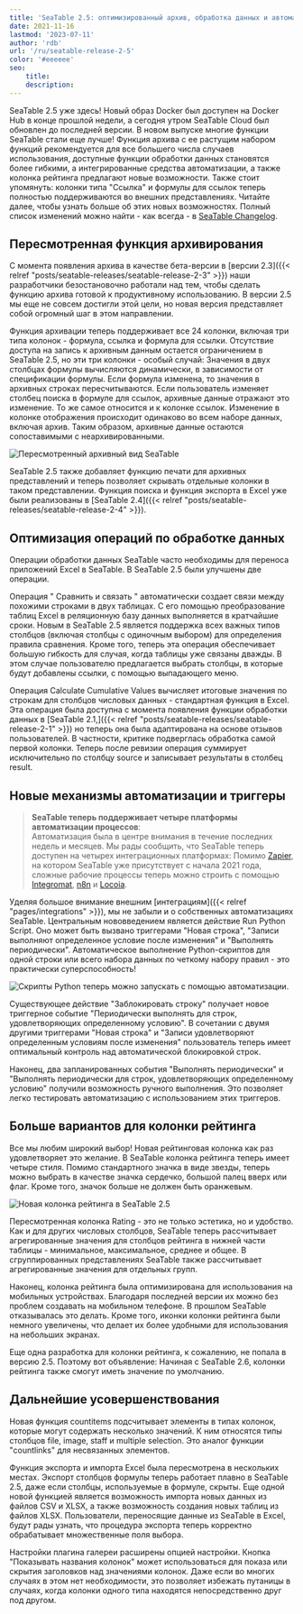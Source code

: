 ```yaml
---
title: 'SeaTable 2.5: оптимизированный архив, обработка данных и автоматизация - SeaTable'
date: 2021-11-16
lastmod: '2023-07-11'
author: 'rdb'
url: '/ru/seatable-release-2-5'
color: '#eeeeee'
seo:
    title:
    description:
---
```


SeaTable 2.5 уже здесь! Новый образ Docker был доступен на Docker Hub в конце прошлой недели, а сегодня утром SeaTable Cloud был обновлен до последней версии. В новом выпуске многие функции SeaTable стали еще лучше! Функция архива с ее растущим набором функций рекомендуется для все большего числа случаев использования, доступные функции обработки данных становятся более гибкими, а интегрированные средства автоматизации, а также колонка рейтинга предлагают новые возможности. Также стоит упомянуть: колонки типа "Ссылка" и формулы для ссылок теперь полностью поддерживаются во внешних представлениях. Читайте далее, чтобы узнать больше об этих новых возможностях. Полный список изменений можно найти - как всегда - в [SeaTable Changelog](https://seatable.io/docs/changelog/version-2-5/?lang=auto).

## Пересмотренная функция архивирования

С момента появления архива в качестве бета-версии в [версии 2.3]({{< relref "posts/seatable-releases/seatable-release-2-3" >}}) наши разработчики безостановочно работали над тем, чтобы сделать функцию архива готовой к продуктивному использованию. В версии 2.5 мы еще не совсем достигли этой цели, но новая версия представляет собой огромный шаг в этом направлении.

Функция архивации теперь поддерживает все 24 колонки, включая три типа колонок - формула, ссылка и формула для ссылки. Отсутствие доступа на запись к архивным данным остается ограничением в SeaTable 2.5, но эти три колонки - особый случай: Значения в двух столбцах формулы вычисляются динамически, в зависимости от спецификации формулы. Если формула изменена, то значения в архивных строках пересчитываются. Если пользователь изменяет столбец поиска в формуле для ссылок, архивные данные отражают это изменение. То же самое относится и к колонке ссылок. Изменение в колонке отображения происходит одинаково во всем наборе данных, включая архив. Таким образом, архивные данные остаются сопоставимыми с неархивированными.

![Пересмотренный архивный вид SeaTable](https://seatable.io/wp-content/uploads/2021/11/archive-view.jpg)

SeaTable 2.5 также добавляет функцию печати для архивных представлений и теперь позволяет скрывать отдельные колонки в таком представлении. Функция поиска и функция экспорта в Excel уже были реализованы в [SeaTable 2.4]({{< relref "posts/seatable-releases/seatable-release-2-4" >}}).

## Оптимизация операций по обработке данных

Операции обработки данных SeaTable часто необходимы для переноса приложений Excel в SeaTable. В SeaTable 2.5 были улучшены две операции.

Операция " Сравнить и связать " автоматически создает связи между похожими строками в двух таблицах. С его помощью преобразование таблиц Excel в реляционную базу данных выполняется в кратчайшие сроки. Новым в SeaTable 2.5 является поддержка всех важных типов столбцов (включая столбцы с одиночным выбором) для определения правила сравнения. Кроме того, теперь эта операция обеспечивает большую гибкость для случая, когда таблицы уже связаны дважды. В этом случае пользователю предлагается выбрать столбцы, в которые будут добавлены ссылки, с помощью выпадающего меню.

Операция Calculate Cumulative Values вычисляет итоговые значения по строкам для столбцов числовых данных - стандартная функция в Excel. Эта операция была доступна с момента появления функции обработки данных в [SeaTable 2.1,]({{< relref "posts/seatable-releases/seatable-release-2-1" >}}) но теперь она была адаптирована на основе отзывов пользователей. В частности, критике подверглась обработка самой первой колонки. Теперь после ревизии операция суммирует исключительно по столбцу source и записывает результаты в столбец result.

## Новые механизмы автоматизации и триггеры

> **SeaTable теперь поддерживает четыре платформы автоматизации процессов**:  
> Автоматизация была в центре внимания в течение последних недель и месяцев. Мы рады сообщить, что SeaTable теперь доступен на четырех интеграционных платформах: Помимо [Zapier](https://zapier.com/apps/seatable/integrations), на котором SeaTable уже присутствует с начала 2021 года, сложные рабочие процессы теперь можно строить с помощью [Integromat](https://www.integromat.com/en/integrations/seatable), [n8n](https://n8n.io/integrations/n8n-nodes-base.seaTable) и [Locoia](https://www.locoia.com/connector/seatable-integration).

Уделяя большое внимание внешним [интеграциям]({{< relref "pages/integrations" >}}), мы не забыли и о собственных автоматизациях SeaTable. Центральным нововведением является действие Run Python Script. Оно может быть вызвано триггерами "Новая строка", "Записи выполняют определенное условие после изменения" и "Выполнять периодически". Автоматическое выполнение Python-скриптов для одной строки или всего набора данных по четкому набору правил - это практически суперспособность!

![Скрипты Python теперь можно запускать с помощью автоматизации.](https://seatable.io/wp-content/uploads/2021/11/python-script-durch-automation-511x448.jpg)

Существующее действие "Заблокировать строку" получает новое триггерное событие "Периодически выполнять для строк, удовлетворяющих определенному условию". В сочетании с двумя другими триггерами "Новая строка" и "Записи удовлетворяют определенным условиям после изменения" пользователь теперь имеет оптимальный контроль над автоматической блокировкой строк.

Наконец, два запланированных события "Выполнять периодически" и "Выполнять периодически для строк, удовлетворяющих определенному условию" получили возможность ручного выполнения. Это позволяет легко тестировать автоматизацию с использованием этих триггеров.

## Больше вариантов для колонки рейтинга

Все мы любим широкий выбор! Новая рейтинговая колонка как раз удовлетворяет это желание. В SeaTable колонка рейтинга теперь имеет четыре стиля. Помимо стандартного значка в виде звезды, теперь можно выбрать в качестве значка сердечко, большой палец вверх или флаг. Кроме того, значок больше не должен быть оранжевым.

![Новая колонка рейтинга в SeaTable 2.5](https://seatable.io/wp-content/uploads/2021/11/Bewertungsspalte.jpg)

Пересмотренная колонка Rating - это не только эстетика, но и удобство. Как и для других числовых столбцов, SeaTable теперь рассчитывает агрегированные значения для столбцов рейтинга в нижней части таблицы - минимальное, максимальное, среднее и общее. В сгруппированных представлениях SeaTable также рассчитывает агрегированные значения для отдельных групп.

Наконец, колонка рейтинга была оптимизирована для использования на мобильных устройствах. Благодаря последней версии их можно без проблем создавать на мобильном телефоне. В прошлом SeaTable отказывалась это делать. Кроме того, иконки колонки рейтинга были немного увеличены, что делает их более удобными для использования на небольших экранах.

Еще одна разработка для колонки рейтинга, к сожалению, не попала в версию 2.5. Поэтому вот объявление: Начиная с SeaTable 2.6, колонки рейтинга также смогут иметь значение по умолчанию.

## Дальнейшие усовершенствования

Новая функция countitems подсчитывает элементы в типах колонок, которые могут содержать несколько значений. К ним относятся типы столбцов file, image, staff и multiple selection. Это аналог функции "countlinks" для несвязанных элементов.

Функция экспорта и импорта Excel была пересмотрена в нескольких местах. Экспорт столбцов формулы теперь работает плавно в SeaTable 2.5, даже если столбцы, используемые в формуле, скрыты. Еще одной новой функцией является возможность импорта новых данных из файлов CSV и XLSX, а также возможность создания новых таблиц из файлов XLSX. Пользователи, переносящие данные из SeaTable в Excel, будут рады узнать, что процедура экспорта теперь корректно обрабатывает множественные поля выбора.

Настройки плагина галереи расширены опцией настройки. Кнопка "Показывать названия колонок" может использоваться для показа или скрытия заголовков над значениями колонок. Даже если во многих случаях в этом нет необходимости, это позволяет избежать путаницы в случаях, когда колонки одного типа находятся непосредственно друг под другом.
